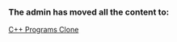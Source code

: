 ### The admin has moved all the content to:

[C++ Programs Clone](https://github.com/crafts-hub/C-Plus_Programs)
